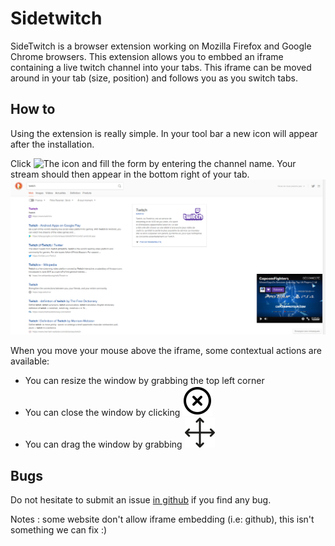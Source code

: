 # Sidetwitch
SideTwitch is a browser extension working on Mozilla Firefox and Google Chrome browsers.
This extension allows you to embbed an iframe containing a live twitch channel into your tabs. This iframe can be moved around in your tab (size, position) and follows you as you switch tabs. 

## How to
Using the extension is really simple. In your tool bar a new icon will appear after the installation.

Click ![The icon](img/favicon.ico) and fill the form by entering the channel name.
Your stream should then appear in the bottom right of your tab.
![Twitch iframe](doc/iframe.png)

When you move your mouse above the iframe, some contextual actions are available:
- You can resize the window by grabbing the top left corner
- You can close the window by clicking ![the close button](img/x-circle.svg)
- You can drag the window by grabbing ![the move button](img/move.svg)

## Bugs
Do not hesitate to submit an issue [in github](https://github.com/nugetchar/sidetwitch) if you find any bug.

Notes : some website don't allow iframe embedding (i.e: github), this isn't something we can fix :)